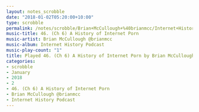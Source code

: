 ```yaml
---
layout: notes_scrobble
date: "2018-01-02T05:20:00+10:00"
type: scrobble
permalink: /notes/scrobble/Brian+McCullough+%40brianmcc/Internet+History+Podcast/c9807f687cc41522e2907ee85c3a052ebea01f50.html
music-title: 46. (Ch 6) A History of Internet Porn
music-artist: Brian McCullough @brianmcc
music-album: Internet History Podcast
music-play-count: "1"
title: Played 46. (Ch 6) A History of Internet Porn by Brian McCullough @brianmcc
categories:
- scrobble
- January
- 2018
- 2
- 46. (Ch 6) A History of Internet Porn
- Brian McCullough @brianmcc
- Internet History Podcast
---
```

